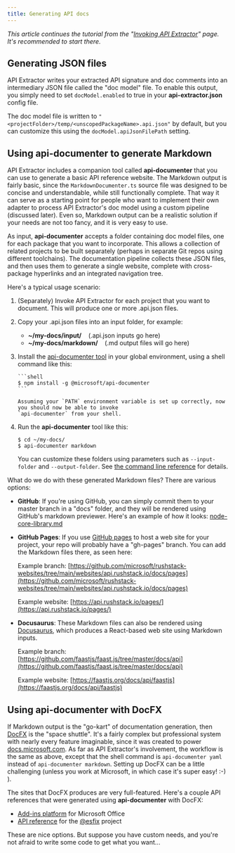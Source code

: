 ```yaml
---
title: Generating API docs
---
```


_This article continues the tutorial from the "[Invoking API Extractor](../setup/invoking.md)" page.
It's recommended to start there._

## Generating JSON files

API Extractor writes your extracted API signature and doc comments into an intermediary JSON file called
the "doc model" file. To enable this output, you simply need to set `docModel.enabled` to true in
your **api-extractor.json** config file.

The doc model file is written to `"<projectFolder>/temp/<unscopedPackageName>.api.json"` by default,
but you can customize this using the `docModel.apiJsonFilePath` setting.

## Using api-documenter to generate Markdown

API Extractor includes a companion tool called **api-documenter** that you can use to generate a basic API reference
website. The Markdown output is fairly basic, since the `MarkdownDocumenter.ts` source file was designed to be concise
and understandable, while still functionally complete. That way it can serve as a starting point for people who want
to implement their own adapter to process API Extractor's doc model using a custom pipeline (discussed later).
Even so, Markdown output can be a realistic solution if your needs are not too fancy, and it is very easy to use.

As input, **api-documenter** accepts a folder containing doc model files, one for each package that you want
to incorporate. This allows a collection of related projects to be built separately (perhaps in separate Git repos
using different toolchains). The documentation pipeline collects these JSON files, and then uses them to generate
a single website, complete with cross-package hyperlinks and an integrated navigation tree.

Here's a typical usage scenario:

1.  (Separately) Invoke API Extractor for each project that you want to document. This will produce one or more
    .api.json files.

2.  Copy your .api.json files into an input folder, for example:

    - **~/my-docs/input/** &nbsp;&nbsp; (.api.json inputs go here)
    - **~/my-docs/markdown/** &nbsp;&nbsp; (.md output files will go here)

3.  Install the [api-documenter tool](https://www.npmjs.com/package/@microsoft/api-documenter) in your global
    environment, using a shell command like this:

        ```shell
        $ npm install -g @microsoft/api-documenter
        ```

        Assuming your `PATH` environment variable is set up correctly, now you should now be able to invoke
        `api-documenter` from your shell.

4.  Run the **api-documenter** tool like this:

    ```shell
    $ cd ~/my-docs/
    $ api-documenter markdown
    ```

    You can customize these folders using parameters such as `--input-folder` and `--output-folder`.
    See [the command line reference](../commands/api-documenter_markdown.md) for details.

What do we do with these generated Markdown files? There are various options:

- **GitHub**: If you're using GitHub, you can simply commit them to your master branch in
  a "docs" folder, and they will be rendered using GitHub's markdown previewer. Here's an example of how it looks:
  [node-core-library.md](https://github.com/microsoft/rushstack-websites/blob/main/websites/api.rushstack.io/docs/pages/node-core-library.md)

- **GitHub Pages**: If you use [GitHub pages](https://guides.github.com/features/pages/) to host a web site for
  your project, your repo will probably have a "gh-pages" branch. You can add the Markdown files there,
  as seen here:

  Example branch: [https://github.com/microsoft/rushstack-websites/tree/main/websites/api.rushstack.io/docs/pages](https://github.com/microsoft/rushstack-websites/tree/main/websites/api.rushstack.io/docs/pages)

  Example website: [https://api.rushstack.io/pages/](https://api.rushstack.io/pages/)

- **Docusaurus**: These Markdown files can also be rendered using [Docusaurus](https://docusaurus.io/), which
  produces a React-based web site using Markdown inputs.

  Example branch: [https://github.com/faastjs/faast.js/tree/master/docs/api](https://github.com/faastjs/faast.js/tree/master/docs/api)

  Example website: [https://faastjs.org/docs/api/faastjs](https://faastjs.org/docs/api/faastjs)

## Using api-documenter with DocFX

If Markdown output is the "go-kart" of documentation generation, then
[DocFX](https://dotnet.github.io/docfx/) is the "space shuttle". It's a fairly complex but professional
system with nearly every feature imaginable, since it was created to power
[docs.microsoft.com](https://docs.microsoft.com). As far as API Extractor's involvement, the workflow is the same
as above, except that the shell command is `api-documenter yaml` instead of `api-documenter markdown`.
Setting up DocFX can be a little challenging (unless you work at Microsoft, in which case it's super easy! :-) ).

The sites that DocFX produces are very full-featured. Here's a couple API references that were generated
using **api-documenter** with DocFX:

<!--
- [SharePoint Framework Reference](https://docs.microsoft.com/en-us/javascript/api/sp-core-library)
-->

- [Add-ins platform](https://docs.microsoft.com/en-us/javascript/api/excel?view=excel-js-preview) for Microsoft Office
- [API reference](https://esfx.js.org/esfx/index.html) for the [@esfix](https://esfx.js.org/) project

These are nice options. But suppose you have custom needs, and you're not afraid to write some code to get
what you want...
